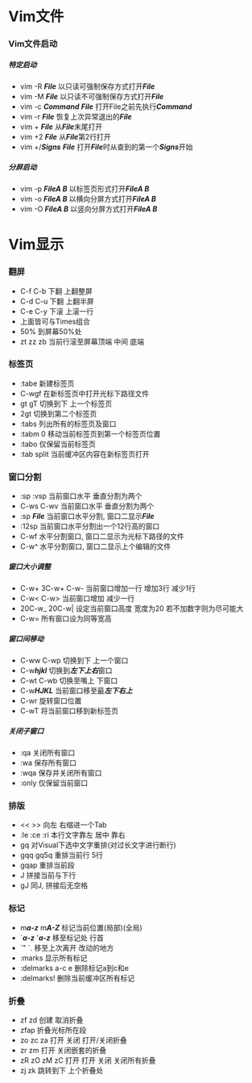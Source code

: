 # Vim文件

### Vim文件启动
##### 特定启动
- vim -R ***File*** 以只读可强制保存方式打开***File***
- vim -M ***File*** 以只读不可强制保存方式打开***File***
- vim -c ***Command*** ***File*** 打开File之前先执行***Command***
- vim -r ***File*** 恢复上次异常退出的***File***
- vim + ***File*** 从***File***末尾打开
- vim +2 ***File*** 从***File***第2行打开
- vim +/***Signs*** ***File*** 打开***File***时从查到的第一个***Signs***开始
##### 分屏启动
- vim -p ***FileA B*** 以标签页形式打开***FileA B***
- vim -o ***FileA B*** 以横向分屏方式打开***FileA B***
- vim -O ***FileA B*** 以竖向分屏方式打开***FileA B***

# Vim显示

### 翻屏
- C-f C-b 下翻 上翻整屏
- C-d C-u 下翻 上翻半屏
- C-e C-y 下滚 上滚一行
- 上面皆可与Times组合
- 50% 到屏幕50%处
- zt zz zb 当前行滚至屏幕顶端 中间 底端

### 标签页
- :tabe 新建标签页
- C-wgf 在新标签页中打开光标下路径文件
- gt gT 切换到下 上一个标签页
- 2gt 切换到第二个标签页
- :tabs 列出所有的标签页及窗口
- :tabm 0 移动当前标签页到第一个标签页位置
- :tabo 仅保留当前标签页
- :tab split 当前缓冲区内容在新标签页打开

### 窗口分割
- :sp :vsp 当前窗口水平 垂直分割为两个
- C-ws C-wv 当前窗口水平 垂直分割为两个
- :sp ***File*** 当前窗口水平分割, 窗口二显示***File***
- :12sp 当前窗口水平分割出一个12行高的窗口
- C-wf 水平分割窗口, 窗口二显示为光标下路径的文件
- C-w^ 水平分割窗口, 窗口二显示上个编辑的文件
##### 窗口大小调整
- C-w+ 3C-w+ C-w- 当前窗口增加一行 增加3行 减少1行
- C-w< C-w> 当前窗口增加 减少一行
- 20C-w_ 20C-w| 设定当前窗口高度 宽度为20 若不加数字则为尽可能大
- C-w= 所有窗口设为同等宽高
##### 窗口间移动
- C-ww C-wp 切换到下 上一个窗口
- C-w***hjkl*** 切换到***左下上右***窗口
- C-wt C-wb 切换至嘴上 下窗口
- C-w***HJKL*** 当前窗口移至最***左下右上***  
- C-wr 旋转窗口位置
- C-wT 将当前窗口移到新标签页
##### 关闭子窗口
- :qa 关闭所有窗口
- :wa 保存所有窗口
- :wqa 保存并关闭所有窗口
- :only 仅保留当前窗口

### 排版
- << \>\> 向左 右缩进一个Tab
- :le :ce :ri 本行文字靠左 居中 靠右
- gq 对Visual下选中文字重排(对过长文字进行断行)
- gqq gq5q 重排当前行 5行
- gqap 重排当前段
- J 拼接当前与下行
- gJ 同J, 拼接后无空格

### 标记
- m***a-z*** m***A-Z*** 标记当前位置(局部)(全局)
- \`***a-z*** '***a-z*** 移至标记处 行首
- \`" \`. 移至上次离开 改动的地方
- :marks 显示所有标记
- :delmarks a-c e 删除标记a到c和e
- :delmarks! 删除当前缓冲区所有标记

### 折叠
- zf zd 创建 取消折叠
- zfap 折叠光标所在段
- zo zc za 打开 关闭 打开/关闭折叠
- zr zm 打开 关闭嵌套的折叠
- zR zO zM zC 打开 打开 关闭 关闭所有折叠
- zj zk 跳转到下 上个折叠处
